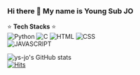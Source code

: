 ### Hi there 👋 My name is Young Sub JO

<!--
**ys-jo/ys-jo** is a ✨ _special_ ✨ repository because its `README.md` (this file) appears on your GitHub profile.

Here are some ideas to get you started:

- 🔭 I’m currently working ..
- 🌱 I’m currently learning ..
- 👯 I’m looking to collaborate on ...
- 🤔 I’m looking for help with ...
- 💬 Ask me about ...
- 📫 How to reach me: ...
- 😄 Pronouns: ...
- ⚡ Fun fact: ...
-->
:star: **Tech Stacks** :star:  
<img alt="Python" src="https://img.shields.io/badge/Python-3776AB.svg?&style-for-the-badge&logo=Python&logoColor=white"/>
<img alt="C" src="https://img.shields.io/badge/C-A8B9CC.svg?&style-for-the-badge&logo=C&logoColor=white"/>
<img alt="HTML" src="https://img.shields.io/badge/HTML-E34F26.svg?&style-for-the-badge&logo=HTML5&logoColor=white"/>
<img alt="CSS" src="https://img.shields.io/badge/CSS-FF9933.svg?&style-for-the-badge&logo=CSS3&logoColor=white"/>  
<img alt="JAVASCRIPT" src="https://img.shields.io/badge/javascript-F7DF1E?style=for-the-badge&logo=javascript&logoColor=black">  

![ys-jo's GitHub stats](https://github-readme-stats.vercel.app/api?username=ys-jo&show_icons=true&theme=radical)  
[![Hits](https://hits.seeyoufarm.com/api/count/incr/badge.svg?url=https%3A%2F%2Fgithub.com%2Fys-jo&count_bg=%2379C83D&title_bg=%23555555&icon=&icon_color=%23E7E7E7&title=hits&edge_flat=false)](https://hits.seeyoufarm.com)


